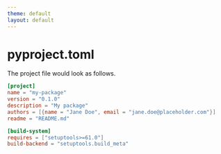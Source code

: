 ```yaml
---
theme: default
layout: default
---
```


# pyproject.toml

The project file would look as follows.

```toml
[project]
name = "my-package"
version = "0.1.0"
description = "My package"
authors = [{name = "Jane Doe", email = "jane.doe@placeholder.com"}]
readme = "README.md"

[build-system]
requires = ["setuptools>=61.0"]
build-backend = "setuptools.build_meta"
```